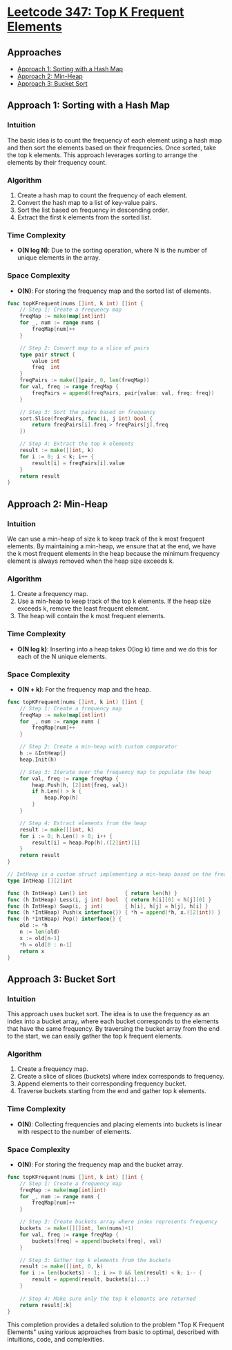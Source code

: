 # [Leetcode 347: Top K Frequent Elements](https://leetcode.com/problems/top-k-frequent-elements/)

## Approaches
- [Approach 1: Sorting with a Hash Map](#approach-1-sorting-with-a-hash-map)
- [Approach 2: Min-Heap](#approach-2-min-heap)
- [Approach 3: Bucket Sort](#approach-3-bucket-sort)

## Approach 1: Sorting with a Hash Map

### Intuition
The basic idea is to count the frequency of each element using a hash map and then sort the elements based on their frequencies. Once sorted, take the top k elements. This approach leverages sorting to arrange the elements by their frequency count.

### Algorithm
1. Create a hash map to count the frequency of each element.
2. Convert the hash map to a list of key-value pairs.
3. Sort the list based on frequency in descending order.
4. Extract the first k elements from the sorted list.

### Time Complexity
- **O(N log N)**: Due to the sorting operation, where N is the number of unique elements in the array.

### Space Complexity
- **O(N)**: For storing the frequency map and the sorted list of elements.

```go
func topKFrequent(nums []int, k int) []int {
    // Step 1: Create a frequency map
    freqMap := make(map[int]int)
    for _, num := range nums {
        freqMap[num]++
    }

    // Step 2: Convert map to a slice of pairs
    type pair struct {
        value int
        freq  int
    }
    freqPairs := make([]pair, 0, len(freqMap))
    for val, freq := range freqMap {
        freqPairs = append(freqPairs, pair{value: val, freq: freq})
    }

    // Step 3: Sort the pairs based on frequency
    sort.Slice(freqPairs, func(i, j int) bool {
        return freqPairs[i].freq > freqPairs[j].freq
    })

    // Step 4: Extract the top k elements
    result := make([]int, k)
    for i := 0; i < k; i++ {
        result[i] = freqPairs[i].value
    }
    return result
}
```

## Approach 2: Min-Heap

### Intuition
We can use a min-heap of size k to keep track of the k most frequent elements. By maintaining a min-heap, we ensure that at the end, we have the k most frequent elements in the heap because the minimum frequency element is always removed when the heap size exceeds k.

### Algorithm
1. Create a frequency map.
2. Use a min-heap to keep track of the top k elements. If the heap size exceeds k, remove the least frequent element.
3. The heap will contain the k most frequent elements.

### Time Complexity
- **O(N log k)**: Inserting into a heap takes O(log k) time and we do this for each of the N unique elements.

### Space Complexity
- **O(N + k)**: For the frequency map and the heap.

```go
func topKFrequent(nums []int, k int) []int {
    // Step 1: Create a frequency map
    freqMap := make(map[int]int)
    for _, num := range nums {
        freqMap[num]++
    }

    // Step 2: Create a min-heap with custom comparator
    h := &IntHeap{}
    heap.Init(h)

    // Step 3: Iterate over the frequency map to populate the heap
    for val, freq := range freqMap {
        heap.Push(h, [2]int{freq, val})
        if h.Len() > k {
            heap.Pop(h)
        }
    }

    // Step 4: Extract elements from the heap
    result := make([]int, k)
    for i := 0; h.Len() > 0; i++ {
        result[i] = heap.Pop(h).([2]int)[1]
    }
    return result
}

// IntHeap is a custom struct implementing a min-heap based on the frequency
type IntHeap [][2]int

func (h IntHeap) Len() int            { return len(h) }
func (h IntHeap) Less(i, j int) bool  { return h[i][0] < h[j][0] }
func (h IntHeap) Swap(i, j int)       { h[i], h[j] = h[j], h[i] }
func (h *IntHeap) Push(x interface{}) { *h = append(*h, x.([2]int)) }
func (h *IntHeap) Pop() interface{} {
    old := *h
    n := len(old)
    x := old[n-1]
    *h = old[0 : n-1]
    return x
}
```

## Approach 3: Bucket Sort

### Intuition
This approach uses bucket sort. The idea is to use the frequency as an index into a bucket array, where each bucket corresponds to the elements that have the same frequency. By traversing the bucket array from the end to the start, we can easily gather the top k frequent elements.

### Algorithm
1. Create a frequency map.
2. Create a slice of slices (buckets) where index corresponds to frequency.
3. Append elements to their corresponding frequency bucket.
4. Traverse buckets starting from the end and gather top k elements.

### Time Complexity
- **O(N)**: Collecting frequencies and placing elements into buckets is linear with respect to the number of elements.

### Space Complexity
- **O(N)**: For storing the frequency map and the bucket array.

```go
func topKFrequent(nums []int, k int) []int {
    // Step 1: Create a frequency map
    freqMap := make(map[int]int)
    for _, num := range nums {
        freqMap[num]++
    }

    // Step 2: Create buckets array where index represents frequency
    buckets := make([][]int, len(nums)+1)
    for val, freq := range freqMap {
        buckets[freq] = append(buckets[freq], val)
    }

    // Step 3: Gather top k elements from the buckets
    result := make([]int, 0, k)
    for i := len(buckets) - 1; i >= 0 && len(result) < k; i-- {
        result = append(result, buckets[i]...)
    }
    
    // Step 4: Make sure only the top k elements are returned
    return result[:k]
}
```

This completion provides a detailed solution to the problem "Top K Frequent Elements" using various approaches from basic to optimal, described with intuitions, code, and complexities.

